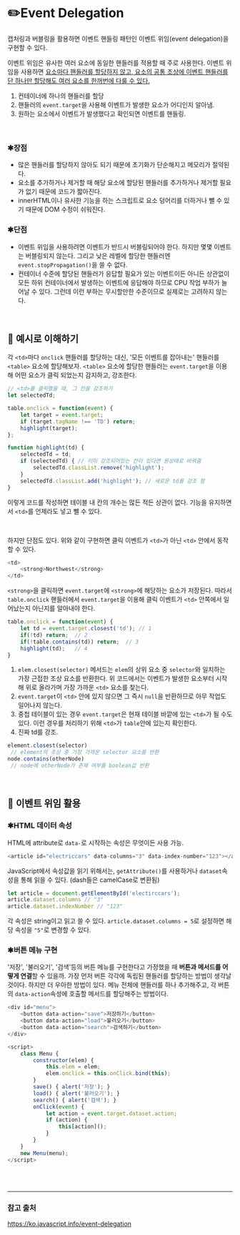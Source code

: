 # ✏️Event Delegation
캡처링과 버블링을 활용하면 이벤트 핸들링 패턴인 이벤트 위임(event delegation)을 구현할 수 있다.

이벤트 위임은 유사한 여러 요소에 동일한 핸들러를 적용할 때 주로 사용한다. 이벤트 위임을 사용하면 <ins>요소마다 핸들러를 할당하지 않고, 요소의 공통 조상에 이벤트 핸들러를 단 하나만 할당해도 여러 요소를 한꺼번에 다룰 수 있다.</ins>

1. 컨테이너에 하나의 핸들러를 할당
2. 핸들러의 `event.target`을 사용해 이벤트가 발생한 요소가 어디인지 알아냄.
3. 원하는 요소에서 이벤트가 발생했다고 확인되면 이벤트를 핸들링.
   
<br>

### ✱장점
- 많은 핸들러를 할당하지 않아도 되기 때문에 초기화가 단순해지고 메모리가 절약된다.
- 요소를 추가하거나 제거할 때 해당 요소에 할당된 핸들러를 추가하거나 제거할 필요가 없기 때문에 코드가 짧아진다.
- innerHTML이나 유사한 기능을 하는 스크립트로 요소 덩어리를 더하거나 뺄 수 있기 때문에 DOM 수정이 쉬워진다.
  
### ✱단점
- 이벤트 위임을 사용하려면 이벤트가 반드시 버블링되어야 한다. 하지만 몇몇 이벤트는 버블링되지 않는다. 그리고 낮은 레벨에 할당한 핸들러엔 `event.stopPropagation()`을 쓸 수 없다.
- 컨테이너 수준에 할당된 핸들러가 응답할 필요가 있는 이벤트이든 아니든 상관없이 모든 하위 컨테이너에서 발생하는 이벤트에 응답해야 하므로 CPU 작업 부하가 늘어날 수 있다. 그런데 이런 부하는 무시할만한 수준이므로 실제로는 고려하지 않는다.

<br>

## 📌 예시로 이해하기

각 `<td>`마다 `onclick` 핸들러를 할당하는 대신, '모든 이벤트를 잡아내는' 핸들러를 `<table>` 요소에 할당해보자. `<table>` 요소에 할당한 핸들러는 `event.target`을 이용해 어떤 요소가 클릭 되었는지 감지하고, 강조한다.

```javascript
// <td>를 클릭했을 때, 그 칸을 강조하기
let selectedTd;

table.onclick = function(event) {
    let target = event.target; 
    if (target.tagName !== 'TD') return;
    highlight(target); 
};

function highlight(td) {
    selectedTd = td;
    if (selectedTd) { // 이미 강조되어있는 칸이 있다면 원상태로 바꿔줌
        selectedTd.classList.remove('highlight');
    }
    selectedTd.classList.add('highlight'); // 새로운 td를 강조 함
}
```
이렇게 코드를 작성하면 테이블 내 칸의 개수는 많든 적든 상관이 없다. 기능을 유지하면서 `<td>`를 언제라도 넣고 뺄 수 있다.

<br>

하지만 단점도 있다. 위와 같이 구현하면 클릭 이벤트가 `<td>`가 아닌 `<td>` 안에서 동작할 수 있다. 
```javascript
<td>
    <strong>Northwest</strong>
</td>
```
`<strong>`을 클릭하면 `event.target`에 `<strong>`에 해당하는 요소가 저장된다. 따라서 `table.onclick` 핸들러에서 `event.target`을 이용해 클릭 이벤트가 `<td>` 안쪽에서 일어났는지 아닌지를 알아내야 한다.

```javascript
table.onclick = function(event) {
    let td = event.target.closest('td'); // 1
    if(!td) return;  // 2
    if(!table.contains(td)) return;  // 3
    highlight(td);   // 4
}
```
1. `elem.closest(selector)` 메서드는 `elem`의 상위 요소 중 `selector`와 일치하는 가장 근접한 조상 요소를 반환한다. 위 코드에서는 이벤트가 발생한 요소부터 시작해 위로 올라가며 가장 가까운 `<td>` 요소를 찾는다.
2. `event.target`이 `<td>` 안에 있지 않으면 그 즉시 `null`을 반환하므로 아무 작업도 일어나지 않는다.
3. 중첩 테이블이 있는 경우 `event.target`은 현재 테이블 바깥에 있는 `<td>`가 될 수도 있다. 이런 경우를 처리하기 위해 `<td>`가 `table`안에 있는지 확인한다.
4. 진짜 td를 강조.

```javascript
element.closest(selector)
 // element의 조상 중 가장 가까운 selector 요소를 반환
node.contains(otherNode)
 // node에 otherNode가 존재 여부를 boolean값 반환
```
<br>

## 📌 이벤트 위임 활용 
### ✱HTML 데이터 속성
HTML에 attribute로 `data-`로 시작하는 속성은 무엇이든 사용 가능.
```javascript
<article id="electriccars" data-columns="3" data-index-number="123"></article>
```

JavaScript에서 속성값을 읽기 위해서는, `getAttribute()`를 사용하거나 `dataset`속성을 통해 읽을 수 있다. (dash들은 camelCase로 변환됨)
```javascript
let article = document.getElementById('electirccars');
article.dataset.columns // "3"
article.dataset.indexNumber // "123"
```
각 속성은 string이고 읽고 쓸 수 있다. `article.dataset.columns = 5`로 설정하면 해당 속성을 `"5"`로 변경할 수 있다.

### ✱버튼 메뉴 구현
'저장', '불러오기', '검색'등의 버튼 메뉴를 구현한다고 가정했을 때 **버튼과 메서드를 어떻게 연결**할 수 있을까. 가장 먼저 버튼 각각에 독립된 핸들러를 할당하는 방법이 생각날 것이다. 하지만 더 우아한 방법이 있다. 메뉴 전체에 핸들러를 하나 추가해주고, 각 버튼의 `data-action`속성에 호출할 메서드를 할당해주는 방법이다.
```javascript
<div id="menu">
    <button data-action="save">저장하기</button>
    <button data-action="load">불러오기</button>
    <button data-action="search">검색하기</button>
</div>

<script>
    class Menu {
        constructor(elem) {
            this.elem = elem;
            elem.onclick = this.onClick.bind(this);
        }
        save() { alert('저장'); }
        load() { alert('불러오기'); }
        search() { alert('검색'); }
        onClick(event) {
            let action = event.target.dataset.action;
            if (action) {
                this[action]();
            }
        }
    }
    new Menu(menu);
</script>
```

<br>
<br>

---

### 참고 출처
<https://ko.javascript.info/event-delegation>